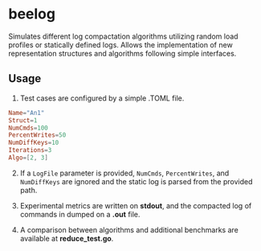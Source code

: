 # beelog
Simulates different log compactation algorithms utilizing random load profiles or statically defined logs. Allows the implementation of new representation structures and algorithms following simple interfaces.

## Usage
1. Test cases are configured by a simple .TOML file.
```toml
Name="An1"
Struct=1
NumCmds=100
PercentWrites=50
NumDiffKeys=10
Iterations=3
Algo=[2, 3]
```

2. If a ```LogFile``` parameter is provided, ```NumCmds```, ```PercentWrites```, and ```NumDiffKeys``` are ignored and the static log is parsed from the provided path.

3. Experimental metrics are written on **stdout**, and the compacted log of commands in dumped on a **.out** file.

4. A comparison between algorithms and additional benchmarks are available at **reduce_test.go**.